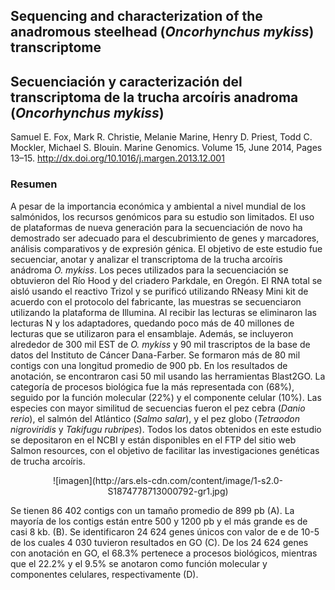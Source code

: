 ## Sequencing and characterization of the anadromous steelhead (*Oncorhynchus mykiss*) transcriptome
## Secuenciación y caracterización del transcriptoma de la trucha arcoíris anadroma (*Oncorhynchus mykiss*)
Samuel E. Fox, Mark R. Christie, Melanie Marine, Henry D. Priest, Todd C. Mockler, Michael S. Blouin. Marine Genomics. Volume 15, June 2014, Pages 13–15.
<http://dx.doi.org/10.1016/j.margen.2013.12.001>
### Resumen

A pesar de la importancia económica y ambiental a nivel mundial de los salmónidos, los recursos genómicos para su estudio son limitados. El uso de plataformas de nueva generación para la secuenciación de novo ha demostrado ser adecuado para el descubrimiento de genes y marcadores, análisis comparativos y de expresión génica. El objetivo de este estudio fue secuenciar, anotar y analizar el transcriptoma de la trucha arcoíris anádroma *O. mykiss*. Los peces utilizados para la secuenciación se obtuvieron del Río Hood y del criadero Parkdale, en Oregón. El RNA total se aisló usando el reactivo Trizol y se purificó utilizando RNeasy Mini kit de acuerdo con el protocolo del fabricante, las muestras se secuenciaron utilizando la plataforma de Illumina. Al recibir las lecturas se eliminaron las lecturas N y los adaptadores, quedando poco más de 40 millones de lecturas que se utilizaron para el ensamblaje. Además, se incluyeron alrededor de 300 mil EST de *O. mykiss* y 90 mil trascriptos de la base de datos del Instituto de Cáncer Dana-Farber. Se formaron más de 80 mil contigs con una longitud promedio de 900 pb. En los resultados de anotación, se encontraron casi 50 mil usando las herramientas Blast2GO. La categoría de procesos biológica fue la más representada con (68%), seguido por la función molecular (22%) y el componente celular (10%). Las especies con mayor similitud de secuencias fueron el pez cebra (*Danio rerio*), el salmón del Atlántico (*Salmo salar*), y el pez globo (*Tetraodon nigroviridis* y *Takifugu rubripes*). Todos los datos obtenidos en este estudio se depositaron en el NCBI y están disponibles en el FTP del sitio web Salmon resources, con el objetivo de facilitar las investigaciones genéticas de trucha arcoíris.


<center>![imagen](http://ars.els-cdn.com/content/image/1-s2.0-S1874778713000792-gr1.jpg) </center>

Se tienen 86 402 contigs con un tamaño promedio de 899 pb (A). La mayoría de los contigs están entre 500 y 1200 pb y el más grande es de casi 8 kb. (B). Se identificaron 24 624 genes únicos con valor de e de 10-5 de los cuales 4 030 tuvieron resultados en GO (C). De los 24 624 genes con anotación en GO, el 68.3% pertenece a procesos biológicos, mientras que el 22.2% y el 9.5% se anotaron como función molecular y componentes celulares, respectivamente (D).
